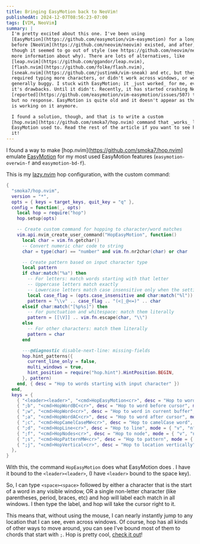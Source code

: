 ```yaml
---
title: Bringing EasyMotion back to NeoVim!
publishedAt: 2024-12-07T08:56:23-07:00
tags: [VIM, NeoVim]
summary: |
  I'm pretty excited about this one. I've been using
  [EasyMotion](https://github.com/easymotion/vim-easymotion) for a long time -
  before [NeoVim](https://github.com/neovim/neovim) existed, and after, even
  though it seemed to go out of style (see https://github.com/neovim/neovim for
  more information about why). There are lots of alternatives, like
  [leap.nvim](https://github.com/ggandor/leap.nvim),
  [flash.nvim](https://github.com/folke/flash.nvim),
  [sneak.nvim](https://github.com/justinmk/vim-sneak) and etc, but they all
  required typing more characters, or didn't work across windows, or were just
  generally buggy. I stuck with EasyMotion; it _just worked_ for me, even despite
  it's drawbacks. Until it didn't. Recently, it has started crashing NeoVim. I
  [reported](https://github.com/easymotion/vim-easymotion/issues/507) the issue,
  but no response. EasyMotion is quite old and it doesn't appear as though anyone
  is working on it anymore.

  I found a solution, though, and that is to write a custom
  [hop.nvim](https://github.com/smoka7/hop.nvim) command that _works_ like
  EasyMotion used to. Read the rest of the article if you want to see how to do
  it!
---
```

I found a way to make [hop.nvim](https://github.com/smoka7/hop.nvim] emulate
[EasyMotion](https://github.com/easymotion/vim-easymotion) for my most used
EasyMotion features (`easymotion-overwin-f` and `easymotion-bd-f`).

This is my [lazy.nvim](https://github.com/folke/lazy.nvim) hop configuration,
with the custom command:

```lua
{
  "smoka7/hop.nvim",
  version = "*",
  opts = { keys = target_keys, quit_key = "q" },
  config = function(_, opts)
    local hop = require("hop")
    hop.setup(opts)

    -- Create custom command for hopping to character/word matches
    vim.api.nvim_create_user_command("HopEasyMotion", function()
      local char = vim.fn.getchar()
      -- Convert numeric char code to string
      char = type(char) == "number" and vim.fn.nr2char(char) or char

      -- Create pattern based on input character type
      local pattern
      if char:match("%a") then
        -- For letters: match words starting with that letter
        -- Uppercase letters match exactly
        -- Lowercase letters match case insensitive only when the setting is enabled
        local case_flag = (opts.case_insensitive and char:match("%l")) and "\\c" or ""
        pattern = "\\v" .. case_flag .. "(<|_@<=)" .. char
      elseif char:match("[%p%s]") then
        -- For punctuation and whitespace: match them literally
        pattern = [[\V]] .. vim.fn.escape(char, "\\")
      else
        -- For other characters: match them literally
        pattern = char
      end

      ---@diagnostic disable-next-line: missing-fields
      hop.hint_patterns({
        current_line_only = false,
        multi_windows = true,
        hint_position = require("hop.hint").HintPosition.BEGIN,
      }, pattern)
    end, { desc = "Hop to words starting with input character" })
  end,
  keys = {
    { "<leader><leader>", "<cmd>HopEasyMotion<cr>", desc = "Hop to word", mode = { "v", "n" } },
    { ";b", "<cmd>HopWordBC<cr>", desc = "Hop to word before cursor", mode = { "v", "n" } },
    { ";w", "<cmd>HopWord<cr>", desc = "Hop to word in current buffer", mode = { "v", "n" } },
    { ";a", "<cmd>HopWordAC<cr>", desc = "Hop to word after cursor", mode = { "v", "n" } },
    { ";c", "<cmd>HopCamelCaseMW<cr>", desc = "Hop to camelCase word", mode = { "v", "n" } },
    { ";d", "<cmd>HopLine<cr>", desc = "Hop to line", mode = { "v", "n" } },
    { ";f", "<cmd>HopNodes<cr>", desc = "Hop to node", mode = { "v", "n" } },
    { ";s", "<cmd>HopPatternMW<cr>", desc = "Hop to pattern", mode = { "v", "n" } },
    { ";j", "<cmd>HopVertical<cr>", desc = "Hop to location vertically", mode = { "v", "n" } },
  },
}
```

With this, the command `HopEasyMotion` does what EasyMotion does . I have it
bound to the `<leader><leader>`, (I have `<leader>` bound to the space key).

So, I can type `<space><space>` followed by either a character that is the
start of a word in any visible window, OR a single non-letter character (like
parentheses, period, braces, etc) and hop will label each match in all windows.
I then type the label, and hop will take the cursor right to it.

This means that, without using the mouse, I can nearly instantly jump to any
location that I can see, even across windows. Of course, hop has all kinds of
other ways to move around, you can see I've bound most of them to chords that
start with `;`. Hop is pretty cool, [check it
out](https://github.com/smoka7/hop.nvim)!

